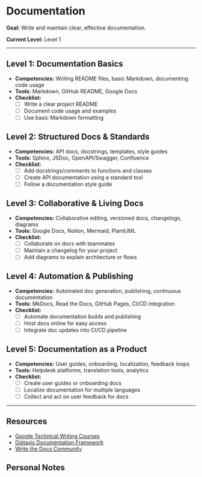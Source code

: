 # Documentation

**Goal:** Write and maintain clear, effective documentation.

**Current Level:** Level 1

---

## Level 1: Documentation Basics
- **Competencies:** Writing README files, basic Markdown, documenting code usage
- **Tools:** Markdown, GitHub README, Google Docs
- **Checklist:**
  - [ ] Write a clear project README
  - [ ] Document code usage and examples
  - [ ] Use basic Markdown formatting

## Level 2: Structured Docs & Standards
- **Competencies:** API docs, docstrings, templates, style guides
- **Tools:** Sphinx, JSDoc, OpenAPI/Swagger, Confluence
- **Checklist:**
  - [ ] Add docstrings/comments to functions and classes
  - [ ] Create API documentation using a standard tool
  - [ ] Follow a documentation style guide

## Level 3: Collaborative & Living Docs
- **Competencies:** Collaborative editing, versioned docs, changelogs, diagrams
- **Tools:** Google Docs, Notion, Mermaid, PlantUML
- **Checklist:**
  - [ ] Collaborate on docs with teammates
  - [ ] Maintain a changelog for your project
  - [ ] Add diagrams to explain architecture or flows

## Level 4: Automation & Publishing
- **Competencies:** Automated doc generation, publishing, continuous documentation
- **Tools:** MkDocs, Read the Docs, GitHub Pages, CI/CD integration
- **Checklist:**
  - [ ] Automate documentation builds and publishing
  - [ ] Host docs online for easy access
  - [ ] Integrate doc updates into CI/CD pipeline

## Level 5: Documentation as a Product
- **Competencies:** User guides, onboarding, localization, feedback loops
- **Tools:** Helpdesk platforms, translation tools, analytics
- **Checklist:**
  - [ ] Create user guides or onboarding docs
  - [ ] Localize documentation for multiple languages
  - [ ] Collect and act on user feedback for docs

---

## Resources
- [Google Technical Writing Courses](https://developers.google.com/tech-writing)
- [Diátaxis Documentation Framework](https://diataxis.fr/)
- [Write the Docs Community](https://www.writethedocs.org/)

## Personal Notes
